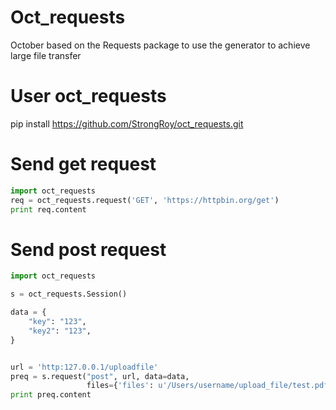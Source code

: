 # Oct_requests
October based on the Requests package to use the generator to achieve large file transfer

# User oct_requests
pip install https://github.com/StrongRoy/oct_requests.git

# Send get request
```python
import oct_requests
req = oct_requests.request('GET', 'https://httpbin.org/get')
print req.content
```

# Send post request 

```python
import oct_requests

s = oct_requests.Session()

data = {
    "key": "123",
    "key2": "123",
}


url = 'http:127.0.0.1/uploadfile'
preq = s.request("post", url, data=data,
                 files={'files': u'/Users/username/upload_file/test.pdf'})
print preq.content

```
